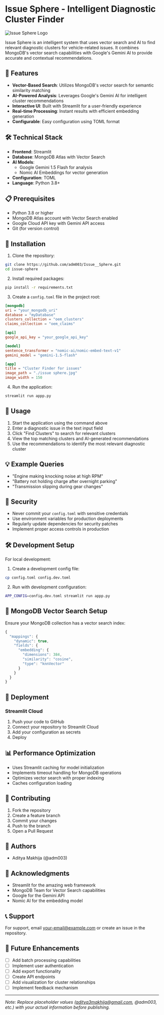 # Issue Sphere - Intelligent Diagnostic Cluster Finder

![Issue Sphere Logo](./issue%20sphere.jpg)

Issue Sphere is an intelligent system that uses vector search and AI to find relevant diagnostic clusters for vehicle-related issues. It combines MongoDB's vector search capabilities with Google's Gemini AI to provide accurate and contextual recommendations.

## 🚀 Features

- **Vector-Based Search**: Utilizes MongoDB's vector search for semantic similarity matching
- **AI-Powered Analysis**: Leverages Google's Gemini AI for intelligent cluster recommendations
- **Interactive UI**: Built with Streamlit for a user-friendly experience
- **Real-time Processing**: Instant results with efficient embedding generation
- **Configurable**: Easy configuration using TOML format

## 🛠️ Technical Stack

- **Frontend**: Streamlit
- **Database**: MongoDB Atlas with Vector Search
- **AI Models**: 
  - Google Gemini 1.5 Flash for analysis
  - Nomic AI Embeddings for vector generation
- **Configuration**: TOML
- **Language**: Python 3.8+

## 📋 Prerequisites

- Python 3.8 or higher
- MongoDB Atlas account with Vector Search enabled
- Google Cloud API key with Gemini API access
- Git (for version control)

## 🔧 Installation

1. Clone the repository:
```bash
git clone https://github.com/adm003/Issue__Sphere.git
cd issue-sphere
```

2. Install required packages:
```bash
pip install -r requirements.txt
```

3. Create a `config.toml` file in the project root:
```toml
[mongodb]
uri = "your_mongodb_uri"
database = "myDatabase"
clusters_collection = "oem_clusters"
claims_collection = "oem_claims"

[api]
google_api_key = "your_google_api_key"

[model]
sentence_transformer = "nomic-ai/nomic-embed-text-v1"
gemini_model = "gemini-1.5-flash"

[app]
title = "Cluster Finder for issues"
image_path = "./issue sphere.jpg"
image_width = 150
```

4. Run the application:
```bash
streamlit run appp.py
```

## 🚀 Usage

1. Start the application using the command above
2. Enter a diagnostic issue in the text input field
3. Click "Find Clusters" to search for relevant clusters
4. View the top matching clusters and AI-generated recommendations
5. Use the recommendations to identify the most relevant diagnostic cluster

## 💡 Example Queries

- "Engine making knocking noise at high RPM"
- "Battery not holding charge after overnight parking"
- "Transmission slipping during gear changes"

## 🔐 Security

- Never commit your `config.toml` with sensitive credentials
- Use environment variables for production deployments
- Regularly update dependencies for security patches
- Implement proper access controls in production

## 🛠️ Development Setup

For local development:

1. Create a development config file:
```bash
cp config.toml config.dev.toml
```

2. Run with development configuration:
```bash
APP_CONFIG=config.dev.toml streamlit run appp.py
```

## 🔄 MongoDB Vector Search Setup

Ensure your MongoDB collection has a vector search index:

```javascript
{
  "mappings": {
    "dynamic": true,
    "fields": {
      "embedding": {
        "dimensions": 384,
        "similarity": "cosine",
        "type": "knnVector"
      }
    }
  }
}
```

## 🚀 Deployment

### Streamlit Cloud

1. Push your code to GitHub
2. Connect your repository to Streamlit Cloud
3. Add your configuration as secrets
4. Deploy


## 📊 Performance Optimization

- Uses Streamlit caching for model initialization
- Implements timeout handling for MongoDB operations
- Optimizes vector search with proper indexing
- Caches configuration loading

## 🤝 Contributing

1. Fork the repository
2. Create a feature branch
3. Commit your changes
4. Push to the branch
5. Open a Pull Request


## 👥 Authors

- Aditya Makhija (@adm003)

## 🙏 Acknowledgments

- Streamlit for the amazing web framework
- MongoDB Team for Vector Search capabilities
- Google for the Gemini API
- Nomic AI for the embedding model

## 📞 Support

For support, email your-email@example.com or create an issue in the repository.

## 🔮 Future Enhancements

- [ ] Add batch processing capabilities
- [ ] Implement user authentication
- [ ] Add export functionality
- [ ] Create API endpoints
- [ ] Add visualization for cluster relationships
- [ ] Implement feedback mechanism

---
*Note: Replace placeholder values (aditya3makhija@gmail.com, @adm003, etc.) with your actual information before publishing.*